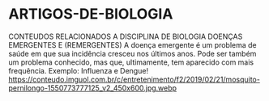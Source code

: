 # ARTIGOS-DE-BIOLOGIA
CONTEUDOS RELACIONADOS A DISCIPLINA DE BIOLOGIA
DOENÇAS EMERGENTES E (REMERGENTES)
A doença emergente é um problema de saúde em que sua incidência cresceu nos últimos anos. 
Pode ser também um problema conhecido, mas que, ultimamente, tem aparecido com mais frequência.
Exemplo: Influenza e Dengue!
https://conteudo.imguol.com.br/c/entretenimento/f2/2019/02/21/mosquito-pernilongo-1550773777125_v2_450x600.jpg.webp
